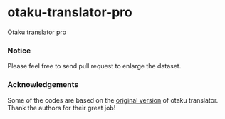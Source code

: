# otaku-translator-pro
Otaku translator pro

### Notice
Please feel free to send pull request to enlarge the dataset.

### Acknowledgements
Some of the codes are based on the [original version](https://github.com/teddy21019/weeb-message) of otaku translator. Thank the authors for their great job!